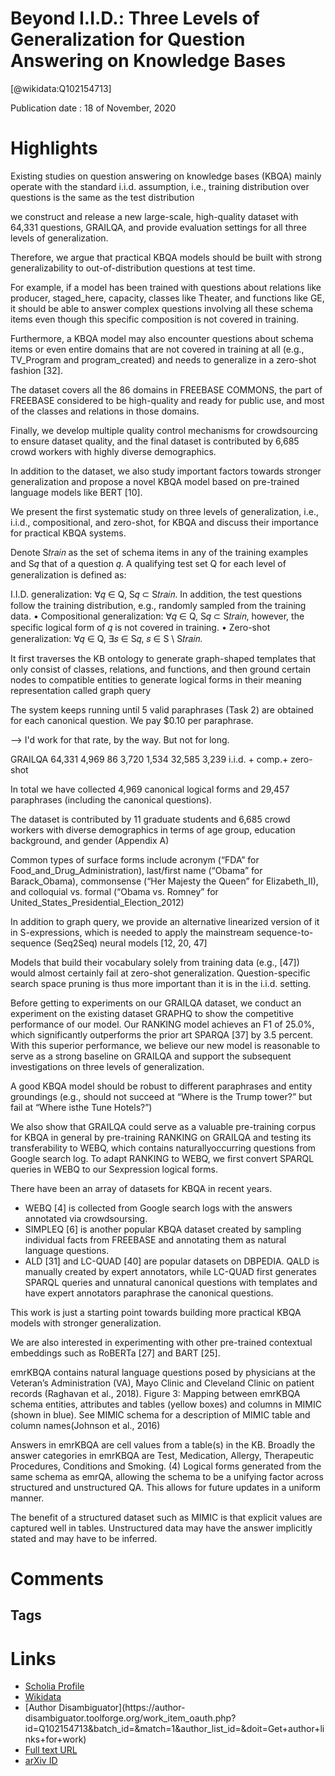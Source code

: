 
Beyond I.I.D.: Three Levels of Generalization for Question Answering on Knowledge Bases
=======================================================================================
  
  [@wikidata:Q102154713]  
  
Publication date : 18 of November, 2020  

# Highlights
Existing studies on question answering on knowledge bases (KBQA)
mainly operate with the standard i.i.d. assumption, i.e., training distribution over questions is the same as the test distribution

we construct and release a new large-scale, high-quality dataset with 64,331 questions, GRAILQA,
and provide evaluation settings for all three levels of generalization.

Therefore, we argue that practical KBQA models should be built with strong generalizability to out-of-distribution questions at test time.

For example, if a model has been trained with questions  about relations like producer, staged_here, capacity, classes like Theater, and functions like GE, it should be able to answer complex questions involving all these schema items even though this specific
composition is not covered in training. 

Furthermore, a KBQA model may also encounter questions about schema items or even entire
domains that are not covered in training at all (e.g., TV_Program and
program_created) and needs to generalize in a zero-shot fashion [32].

The dataset covers all the 86 domains in FREEBASE COMMONS,
the part of FREEBASE considered to be high-quality and ready for
public use, and most of the classes and relations in those domains.

Finally, we develop multiple quality
control mechanisms for crowdsourcing to ensure dataset quality, and
the final dataset is contributed by 6,685 crowd workers with highly
diverse demographics.

In addition to the dataset, we also study important factors towards
stronger generalization and propose a novel KBQA model based on
pre-trained language models like BERT [10].

We present the first systematic study on three levels of generalization, i.e., i.i.d., compositional, and zero-shot, for KBQA
and discuss their importance for practical KBQA systems.


Denote S𝑡𝑟𝑎𝑖𝑛 as the set of schema
items in any of the training examples and S𝑞 that of a question 𝑞. A
qualifying test set Q for each level of generalization is defined as:


I.I.D. generalization: ∀𝑞 ∈ Q, S𝑞 ⊂ S𝑡𝑟𝑎𝑖𝑛. In addition, the
test questions follow the training distribution, e.g., randomly
sampled from the training data.
• Compositional generalization: ∀𝑞 ∈ Q, S𝑞 ⊂ S𝑡𝑟𝑎𝑖𝑛, however, the specific logical form of 𝑞 is not covered in training.
• Zero-shot generalization: ∀𝑞 ∈ Q, ∃𝑠 ∈ S𝑞, 𝑠 ∈ S \ S𝑡𝑟𝑎𝑖𝑛.


It first traverses the KB ontology to generate graph-shaped templates that only consist of classes,
relations, and functions, and then ground certain nodes to compatible
entities to generate logical forms in their meaning representation
called graph query

The system keeps running until 5 valid
paraphrases (Task 2) are obtained for each canonical question.
We pay $0.10 per paraphrase.

--> I'd work for that rate, by the way. But not for long. 


GRAILQA 64,331 4,969 86 3,720 1,534 32,585 3,239 i.i.d. + comp.+ zero-shot


In total we have collected 4,969 canonical logical forms and 29,457
paraphrases (including the canonical questions).

 The dataset is contributed by 11 graduate students and 6,685 crowd workers with diverse demographics in terms
of age group, education background, and gender (Appendix A)


Common types of surface forms include acronym
(“FDA” for Food_and_Drug_Administration), last/first name (“Obama”
for Barack_Obama), commonsense (“Her Majesty the Queen” for
Elizabeth_II), and colloquial vs. formal (“Obama vs. Romney” for
United_States_Presidential_Election_2012)

In addition to graph query, we provide an alternative linearized version of it in S-expressions, which is needed to apply the mainstream sequence-to-sequence (Seq2Seq) neural models [12, 20, 47]

Models that build their vocabulary solely from training data (e.g., [47]) would almost certainly fail at zero-shot generalization. Question-specific search space pruning is thus more important than it is in the i.i.d. setting.

Before getting to experiments on our GRAILQA dataset, we conduct an experiment on the existing
dataset GRAPHQ to show the competitive performance of our model.
Our RANKING model achieves an F1 of 25.0%, which significantly outperforms the prior art SPARQA [37] by 3.5 percent. With this
superior performance, we believe our new model is reasonable to serve as a strong baseline on GRAILQA and support the subsequent
investigations on three levels of generalization.

A good KBQA model should be robust to different paraphrases and entity groundings (e.g., should
not succeed at “Where is the Trump tower?” but fail at “Where isthe Tune Hotels?”)

We also show that GRAILQA could serve as a valuable pre-training
corpus for KBQA in general by pre-training RANKING on GRAILQA
and testing its transferability to WEBQ, which contains naturallyoccurring questions from Google search log. To adapt RANKING
to WEBQ, we first convert SPARQL queries in WEBQ to our Sexpression logical forms.

There have been an array of datasets for
KBQA in recent years. 
  - WEBQ [4] is collected from Google search logs with the answers annotated via crowdsoursing. 
  - SIMPLEQ [6] is another popular KBQA dataset created by sampling individual facts from FREEBASE and annotating them as natural
language questions. 
  - ALD [31] and LC-QUAD [40] are popular datasets on DBPEDIA. QALD is manually created by expert annotators, while LC-QUAD first generates SPARQL queries and unnatural canonical questions with templates and have expert
annotators paraphrase the canonical questions.

This work is just a starting point towards building more practical
KBQA models with stronger generalization.

We are  also interested in experimenting with other pre-trained contextual
embeddings such as RoBERTa [27] and BART [25].


emrKBQA contains natural language questions posed by physicians at the Veteran’s Administration (VA), Mayo Clinic and
Cleveland Clinic on patient records (Raghavan et al., 2018).
Figure 3: Mapping between emrKBQA schema entities, attributes and tables (yellow boxes) and columns in
MIMIC (shown in blue). See MIMIC schema for a description of MIMIC table and column names(Johnson et al.,
2016)

Answers in emrKBQA are cell values from a table(s) in the KB. Broadly the answer categories in emrKBQA are Test, Medication, Allergy, Therapeutic Procedures, Conditions
and Smoking.
(4) Logical forms generated
from the same schema as emrQA, allowing the
schema to be a unifying factor across structured and
unstructured QA. This allows for future updates in
a uniform manner.

The benefit of a structured dataset such as
MIMIC is that explicit values are captured well
in tables. Unstructured data may have the answer
implicitly stated and may have to be inferred.

# Comments

## Tags

# Links
  
 * [Scholia Profile](https://scholia.toolforge.org/work/Q102154713)  
 * [Wikidata](https://www.wikidata.org/wiki/Q102154713)  
 * [Author Disambiguator](https://author-
disambiguator.toolforge.org/work_item_oauth.php?id=Q102154713&batch_id=&match=1&author_list_id=&doit=Get+author+links+for+work)  
 * [Full text URL](https://arxiv.org/pdf/2011.07743.pdf)  
 * [arXiv ID](https://arxiv.org/pdf/2011.07743.pdf)  
